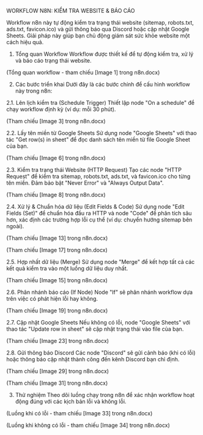 WORKFLOW N8N: KIỂM TRA WEBSITE & BÁO CÁO

Workflow n8n này tự động kiểm tra trạng thái website (sitemap, robots.txt, ads.txt, favicon.ico) và gửi thông báo qua Discord hoặc cập nhật Google Sheets. Giải pháp này giúp bạn chủ động giám sát sức khỏe website một cách hiệu quả.

1. Tổng quan Workflow
Workflow được thiết kế để tự động kiểm tra, xử lý và báo cáo trạng thái website.

(Tổng quan workflow - tham chiếu [Image 1] trong n8n.docx)

2. Các bước triển khai
Dưới đây là các bước chính để cấu hình workflow này trong n8n:

2.1. Lên lịch kiểm tra (Schedule Trigger)
Thiết lập node "On a schedule" để chạy workflow định kỳ (ví dụ: mỗi 30 phút).

(Tham chiếu [Image 3] trong n8n.docx)

2.2. Lấy tên miền từ Google Sheets
Sử dụng node "Google Sheets" với thao tác "Get row(s) in sheet" để đọc danh sách tên miền từ file Google Sheet của bạn.

(Tham chiếu [Image 6] trong n8n.docx)

2.3. Kiểm tra trạng thái Website (HTTP Request)
Tạo các node "HTTP Request" để kiểm tra sitemap, robots.txt, ads.txt, và favicon.ico cho từng tên miền. Đảm bảo bật "Never Error" và "Always Output Data".

(Tham chiếu [Image 8] trong n8n.docx)

2.4. Xử lý & Chuẩn hóa dữ liệu (Edit Fields & Code)
Sử dụng node "Edit Fields (Set)" để chuẩn hóa đầu ra HTTP và node "Code" để phân tích sâu hơn, xác định các trường hợp lỗi cụ thể (ví dụ: chuyển hướng sitemap bên ngoài).

(Tham chiếu [Image 13] trong n8n.docx)

(Tham chiếu [Image 17] trong n8n.docx)

2.5. Hợp nhất dữ liệu (Merge)
Sử dụng node "Merge" để kết hợp tất cả các kết quả kiểm tra vào một luồng dữ liệu duy nhất.

(Tham chiếu [Image 15] trong n8n.docx)

2.6. Phân nhánh báo cáo (If Node)
Node "If" sẽ phân nhánh workflow dựa trên việc có phát hiện lỗi hay không.

(Tham chiếu [Image 19] trong n8n.docx)

2.7. Cập nhật Google Sheets
Nếu không có lỗi, node "Google Sheets" với thao tác "Update row in sheet" sẽ cập nhật trạng thái vào file của bạn.

(Tham chiếu [Image 23] trong n8n.docx)

2.8. Gửi thông báo Discord
Các node "Discord" sẽ gửi cảnh báo (khi có lỗi) hoặc thông báo cập nhật thành công đến kênh Discord bạn chỉ định.

(Tham chiếu [Image 29] trong n8n.docx)

(Tham chiếu [Image 31] trong n8n.docx)

3. Thử nghiệm
Theo dõi luồng chạy trong n8n để xác nhận workflow hoạt động đúng với các kịch bản lỗi và không lỗi.

(Luồng khi có lỗi - tham chiếu [Image 33] trong n8n.docx)

(Luồng khi không có lỗi - tham chiếu [Image 34] trong n8n.docx)
